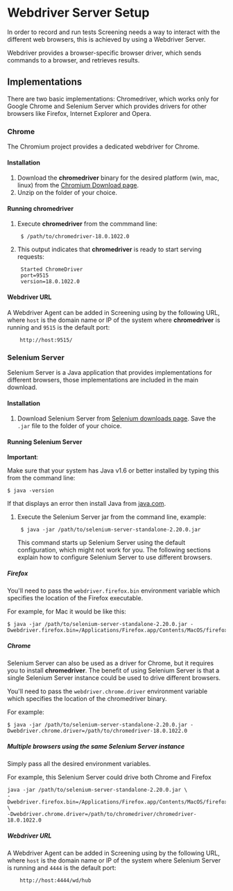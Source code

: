 <!-- <copyright>
Copyright (c) 2012, Motorola Mobility LLC.
All Rights Reserved.

Redistribution and use in source and binary forms, with or without
modification, are permitted provided that the following conditions are met:

* Redistributions of source code must retain the above copyright notice,
  this list of conditions and the following disclaimer.

* Redistributions in binary form must reproduce the above copyright notice,
  this list of conditions and the following disclaimer in the documentation
  and/or other materials provided with the distribution.

* Neither the name of Motorola Mobility LLC nor the names of its
  contributors may be used to endorse or promote products derived from this
  software without specific prior written permission.

THIS SOFTWARE IS PROVIDED BY THE COPYRIGHT HOLDERS AND CONTRIBUTORS "AS IS"
AND ANY EXPRESS OR IMPLIED WARRANTIES, INCLUDING, BUT NOT LIMITED TO, THE
IMPLIED WARRANTIES OF MERCHANTABILITY AND FITNESS FOR A PARTICULAR PURPOSE
ARE DISCLAIMED. IN NO EVENT SHALL THE COPYRIGHT HOLDER OR CONTRIBUTORS BE
LIABLE FOR ANY DIRECT, INDIRECT, INCIDENTAL, SPECIAL, EXEMPLARY, OR
CONSEQUENTIAL DAMAGES (INCLUDING, BUT NOT LIMITED TO, PROCUREMENT OF
SUBSTITUTE GOODS OR SERVICES; LOSS OF USE, DATA, OR PROFITS; OR BUSINESS
INTERRUPTION) HOWEVER CAUSED AND ON ANY THEORY OF LIABILITY, WHETHER IN
CONTRACT, STRICT LIABILITY, OR TORT (INCLUDING NEGLIGENCE OR OTHERWISE)
ARISING IN ANY WAY OUT OF THE USE OF THIS SOFTWARE, EVEN IF ADVISED OF THE
POSSIBILITY OF SUCH DAMAGE.
</copyright> -->

# Webdriver Server Setup

In order to record and run tests Screening needs a way to interact with the different web browsers, this is achieved by
using a Webdriver Server.

Webdriver provides a browser-specific browser driver, which sends commands to a browser, and retrieves results.

## Implementations

There are two basic implementations: Chromedriver, which works only for Google Chrome and Selenium Server which
provides drivers for other browsers like Firefox, Internet Explorer and Opera.

### Chrome

The Chromium project provides a dedicated webdriver for Chrome.

#### Installation

1. Download the **chromedriver** binary for the desired platform (win, mac, linux) from the
[Chromium Download page](http://code.google.com/p/chromium/downloads/list).
2. Unzip on the folder of your choice.

#### Running **chromedriver**

1. Execute **chromedriver** from the commmand line:

        $ /path/to/chromedriver-18.0.1022.0

2. This output indicates that **chromedriver** is ready to start serving requests:

        Started ChromeDriver
        port=9515
        version=18.0.1022.0

#### Webdriver URL

A Webdriver Agent can be added in Screening using by the following URL, where `host` is the domain name or IP of the system
where **chromedriver** is running and `9515` is the default port:

        http://host:9515/

### Selenium Server

Selenium Server is a Java application that provides implementations for different browsers, those implementations are
included in the main download.

#### Installation

1. Download Selenium Server from [Selenium downloads page](http://seleniumhq.org/download/). Save the `.jar` file to the
folder of your choice.

#### Running Selenium Server

**Important**:

Make sure that your system has Java v1.6 or better installed by typing this from the command line:

    $ java -version

If that displays an error then install Java from [java.com](http://www.java.com).

1. Execute the Selenium Server jar from the command line, example:

        $ java -jar /path/to/selenium-server-standalone-2.20.0.jar

    This command starts up Selenium Server using the default configuration, which might not work for you. The following
    sections explain how to configure Selenium Server to use different browsers.

##### Firefox

You'll need to pass the `webdriver.firefox.bin` environment variable which specifies the location of the Firefox executable.

For example, for Mac it would be like this:

    $ java -jar /path/to/selenium-server-standalone-2.20.0.jar -Dwebdriver.firefox.bin=/Applications/Firefox.app/Contents/MacOS/firefox

##### Chrome

Selenium Server can also be used as a driver for Chrome, but it requires you to install **chromedriver**. The benefit
of using Selenium Server is that a single Selenium Server instance could be used to drive different browsers.

You'll need to pass the `webdriver.chrome.driver` environment variable which specifies the location of the chromedriver
binary.

For example:

    $ java -jar /path/to/selenium-server-standalone-2.20.0.jar -Dwebdriver.chrome.driver=/path/to/chromedriver-18.0.1022.0

##### Multiple browsers using the same Selenium Server instance

Simply pass all the desired environment variables.

For example, this Selenium Server could drive both Chrome and Firefox

    java -jar /path/to/selenium-server-standalone-2.20.0.jar \
    -Dwebdriver.firefox.bin=/Applications/Firefox.app/Contents/MacOS/firefox \
    -Dwebdriver.chrome.driver=/path/to/chromedriver/chromedriver-18.0.1022.0

##### Webdriver URL

A Webdriver Agent can be added in Screening using by the following URL, where `host` is the domain name or IP of the system
where Selenium Server is running and `4444` is the default port:

        http://host:4444/wd/hub
